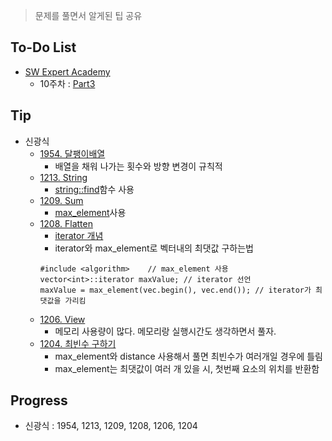 > 문제를 풀면서 알게된 팁 공유

## To-Do List
- [SW Expert Academy](https://www.swexpertacademy.com/main/main.do)
    - 10주차 : [Part3](https://www.swexpertacademy.com/main/talk/solvingClub/problemBoxDetail.do?solveclubId=AV6kld8aisgDFASb&probBoxId=AV-HZfeqN3ADFASP&leftPage=1) 
    
## Tip
- 신광식
    - [1954. 달팽이배열](https://github.com/mel1015/algorithm-study/blob/1954/algorithm-study/week_10/1954_mel1015.cpp)
        - 배열을 채워 나가는 횟수와 방향 변경이 규칙적
    - [1213. String](https://github.com/mel1015/algorithm-study/blob/1213/algorithm-study/week_10/1213_mel1015.cpp)
        - [string::find](http://www.cplusplus.com/reference/string/string/find/)함수 사용
    - [1209. Sum](https://github.com/mel1015/algorithm-study/blob/1209/algorithm-study/week_10/1209_mel1015.cpp)
        - [max_element](https://en.cppreference.com/w/cpp/algorithm/max_element)사용
    - [1208. Flatten](https://github.com/mel1015/algorithm-study/blob/1208/algorithm-study/week_10/1208_mel1015.cpp)
        - [iterator 개념](http://hyeonstorage.tistory.com/318)
        - iterator와 max_element로 벡터내의 최댓값 구하는법  
        ```
        #include <algorithm>    // max_element 사용
        vector<int>::iterator maxValue; // iterator 선언
        maxValue = max_element(vec.begin(), vec.end()); // iterator가 최댓값을 가리킴
        ```
    - [1206. View](https://github.com/mel1015/algorithm-study/blob/1206/algorithm-study/week_10/1206_mel1015.cpp)
        - 메모리 사용량이 많다. 메모리랑 실행시간도 생각하면서 풀자.
    - [1204. 최빈수 구하기](https://github.com/mel1015/algorithm-study/blob/1204/algorithm-study/week_10/1204_mel1015.cpp)
        - max_element와 distance 사용해서 풀면 최빈수가 여러개일 경우에 틀림
        - max_element는 최댓값이 여러 개 있을 시, 첫번째 요소의 위치를 반환함
        
## Progress
- 신광식 : 1954, 1213, 1209, 1208, 1206, 1204